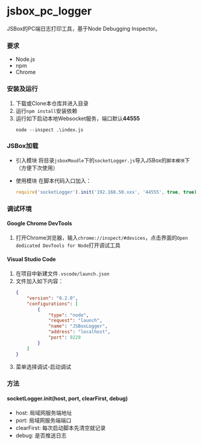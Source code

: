 # jsbox_pc_logger
JSBox的PC端日志打印工具，基于Node Debugging Inspector。

### 要求
- Node.js
- npm
- Chrome

### 安装及运行

1. 下载或Clone本仓库并进入目录
2. 运行``npm install``安装依赖
3. 运行如下启动本地Websocket服务，端口默认**44555**
    ```shell
    node --inspect .\index.js
    ```

### JSBox加载

- 引入模块
  将目录``jsboxMoudle``下的``socketLogger.js``导入JSBox的``脚本模块``下（方便下次使用）

- 使用模块
  在脚本代码入口加入：
  ```javascript
  require('socketLogger').init('192.168.50.xxx', '44555', true, true);
  ```

### 调试环境

#### Google Chrome DevTools

1. 打开Chrome浏览器，输入``chrome://inspect/#devices``，点击界面的``Open dedicated DevTools for Node``打开调试工具

#### Visual Studio Code

1. 在项目中新建文件``.vscode/launch.json``
2. 文件加入如下内容：
    ```json
    {
        "version": "0.2.0",
        "configurations": [
            {
                "type": "node",
                "request": "launch",
                "name": "JSBoxLogger",
                "address": "localhost",
                "port": 9229
            }
        ]
    }
    ```
3. 菜单选择调试-启动调试

### 方法

#### socketLogger.init(host, port, clearFirst, debug)

- host: 局域网服务端地址
- port: 局域网服务端端口
- clearFirst: 每次启动脚本先清空就记录
- debug: 是否推送日志